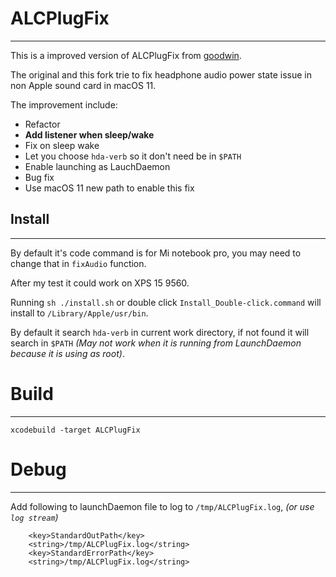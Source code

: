 # ALCPlugFix
-------------
This is a improved version of ALCPlugFix from [goodwin](https://github.com/goodwin/ALCPlugFix).

The original and this fork trie to fix headphone audio power state issue in non Apple sound card in macOS 11.

The improvement include:

 - Refactor
 - **Add listener when sleep/wake**
 - Fix on sleep wake
 - Let you choose `hda-verb` so it don't need be in `$PATH`
 - Enable launching as LauchDaemon
 - Bug fix
 - Use macOS 11 new path to enable this fix 

## Install
----
By default it's code command is for Mi notebook pro, you may need to change that in `fixAudio` function.

After my test it could work on XPS 15 9560.

Running `sh ./install.sh` or double click `Install_Double-click.command` will install to `/Library/Apple/usr/bin`.

By default it search `hda-verb` in current work directory, if not found it will search in `$PATH` _(May not work when it is running from LaunchDaemon because it is using as root)_.


# Build
----
`xcodebuild -target ALCPlugFix`

# Debug
----

Add following to launchDaemon file to log to `/tmp/ALCPlugFix.log`, _(or use `log stream`)_

```
	<key>StandardOutPath</key>
	<string>/tmp/ALCPlugFix.log</string>
	<key>StandardErrorPath</key>
	<string>/tmp/ALCPlugFix.log</string>
```